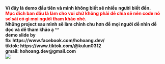 <b>
Vì đây là demo đầu tiên và mình không biết sẽ nhiều người biết đến. <br />
<span style="color:red">Mục đích ban đầu là làm cho vui chứ không phải để chia sẽ nên code nó sơ sài có gì mọi người tham khảo nhé.</span> <br/>
Những project sau mình sẽ làm chỉnh chu hơn để mọi người dể nhìn dể đọc và dể tham khảo ạ ^^
</b><br />
<b>
demo slide by<br />
fb: https://www.facebook.com/hohoang.dev/ <br />
tiktok: https://www.tiktok.com/@kulun0312 <br />
gmail: hohoang.dev@gmail.com <br />
<img src="git.gif" />
